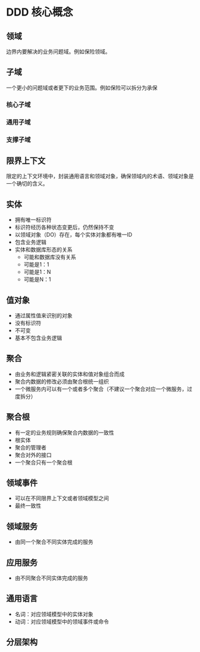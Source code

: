 # DDD 核心概念

## 领域

边界内要解决的业务问题域。例如保险领域。

## 子域

一个更小的问题域或者更下的业务范围。例如保险可以拆分为承保

### 核心子域

### 通用子域

### 支撑子域

## 限界上下文

限定的上下文环境中，封装通用语言和领域对象，确保领域内的术语、领域对象是一个确切的含义。

## 实体

- 拥有唯一标识符
- 标识符经历各种状态变更后，仍然保持不变
- 以领域对象（DO）存在，每个实体对象都有唯一ID
- 包含业务逻辑
- 实体和数据库形态的关系
  - 可能和数据库没有关系
  - 可能是1：1
  - 可能是1：N
  - 可能是N：1 

## 值对象

- 通过属性值来识别的对象
- 没有标识符
- 不可变
- 基本不包含业务逻辑

## 聚合

- 由业务和逻辑紧密关联的实体和值对象组合而成
- 聚合内数据的修改必须由聚合根统一组织
- 一个微服务内可以有一个或者多个聚合（不建议一个聚合对应一个微服务，过度拆分）

## 聚合根
- 有一定的业务规则确保聚合内数据的一致性
- 根实体
- 聚合的管理者
- 聚合对外的接口
- 一个聚合只有一个聚合根

## 领域事件
- 可以在不同限界上下文或者领域模型之间
- 最终一致性

## 领域服务
- 由同一个聚合不同实体完成的服务

## 应用服务
- 由不同聚合不同实体完成的服务

## 通用语言

- 名词：对应领域模型中的实体对象
- 动词：对应领域模型中的领域事件或命令

## 分层架构